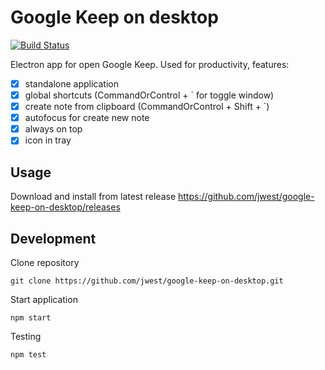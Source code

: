 # Google Keep on desktop

[![Build Status](https://travis-ci.com/jwest/google-keep-on-desktop.svg?branch=master)](https://travis-ci.com/jwest/google-keep-on-desktop)

Electron app for open Google Keep. Used for productivity, features:

 - [X] standalone application
 - [X] global shortcuts (CommandOrControl + ` for toggle window)
 - [X] create note from clipboard (CommandOrControl + Shift + `)
 - [X] autofocus for create new note
 - [X] always on top
 - [X] icon in tray

## Usage

Download and install from latest release https://github.com/jwest/google-keep-on-desktop/releases

## Development

Clone repository

```
git clone https://github.com/jwest/google-keep-on-desktop.git
```

Start application

```
npm start
```

Testing

```
npm test
```
